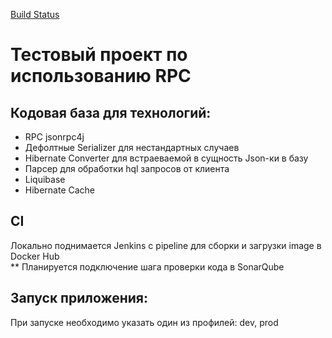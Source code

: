 [Build Status](http://localhost:8082/buildStatus/icon?job=service-pipeline%2Fdevelop "http://localhost:8082/job/service-pipeline/job/develop/")  
# Тестовый проект по использованию RPC 
## Кодовая база для технологий:
- RPC jsonrpc4j
- Дефолтные Serializer для нестандартных случаев
- Hibernate Converter для встраеваемой в сущность Json-ки в базу
- Парсер для обработки hql запросов от клиента
- Liquibase
- Hibernate Cache

## CI 
Локально поднимается Jenkins с pipeline для сборки и загрузки image в Docker Hub  
** Планируется подключение шага проверки кода в  SonarQube 

## Запуск приложения:
При запуске необходимо указать один из профилей: dev, prod 
